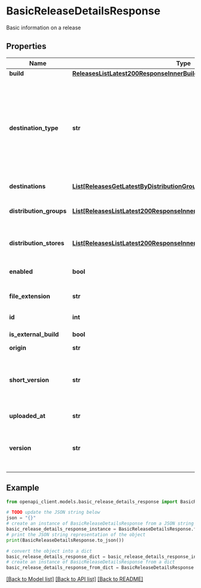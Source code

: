 # BasicReleaseDetailsResponse

Basic information on a release

## Properties

Name | Type | Description | Notes
------------ | ------------- | ------------- | -------------
**build** | [**ReleasesListLatest200ResponseInnerBuild**](ReleasesListLatest200ResponseInnerBuild.md) |  | [optional] 
**destination_type** | **str** | OBSOLETE. Will be removed in next version. The destination type.&lt;br&gt; &lt;b&gt;group&lt;/b&gt;: The release distributed to internal groups and distribution_groups details will be returned.&lt;br&gt; &lt;b&gt;store&lt;/b&gt;: The release distributed to external stores and distribution_stores details will be returned. &lt;br&gt;  | [optional] 
**destinations** | [**List[ReleasesGetLatestByDistributionGroup200ResponseDestinationsInner]**](ReleasesGetLatestByDistributionGroup200ResponseDestinationsInner.md) | A list of distribution groups or stores. | [optional] 
**distribution_groups** | [**List[ReleasesListLatest200ResponseInnerDistributionGroupsInner]**](ReleasesListLatest200ResponseInnerDistributionGroupsInner.md) | OBSOLETE. Will be removed in next version. A list of distribution groups that are associated with this release. | [optional] 
**distribution_stores** | [**List[ReleasesListLatest200ResponseInnerDistributionStoresInner]**](ReleasesListLatest200ResponseInnerDistributionStoresInner.md) | OBSOLETE. Will be removed in next version. A list of distribution stores that are associated with this release. | [optional] 
**enabled** | **bool** | This value determines the whether a release currently is enabled or disabled. | 
**file_extension** | **str** | The file extension of the main (user-uploaded) package file. | [optional] 
**id** | **int** | ID identifying this unique release. | 
**is_external_build** | **bool** | This value determines if a release is external or not. | [optional] 
**origin** | **str** | The release&#39;s origin | [optional] 
**short_version** | **str** | The release&#39;s short version.&lt;br&gt; For iOS: CFBundleShortVersionString from info.plist.&lt;br&gt; For Android: android:versionName from AppManifest.xml.  | 
**uploaded_at** | **str** | UTC time in ISO 8601 format of the uploaded time. | 
**version** | **str** | The release&#39;s version.&lt;br&gt; For iOS: CFBundleVersion from info.plist.&lt;br&gt; For Android: android:versionCode from AppManifest.xml.  | 

## Example

```python
from openapi_client.models.basic_release_details_response import BasicReleaseDetailsResponse

# TODO update the JSON string below
json = "{}"
# create an instance of BasicReleaseDetailsResponse from a JSON string
basic_release_details_response_instance = BasicReleaseDetailsResponse.from_json(json)
# print the JSON string representation of the object
print(BasicReleaseDetailsResponse.to_json())

# convert the object into a dict
basic_release_details_response_dict = basic_release_details_response_instance.to_dict()
# create an instance of BasicReleaseDetailsResponse from a dict
basic_release_details_response_from_dict = BasicReleaseDetailsResponse.from_dict(basic_release_details_response_dict)
```
[[Back to Model list]](../README.md#documentation-for-models) [[Back to API list]](../README.md#documentation-for-api-endpoints) [[Back to README]](../README.md)


